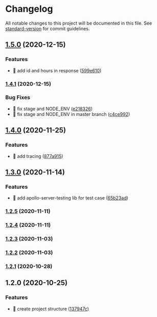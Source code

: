# Changelog

All notable changes to this project will be documented in this file. See [standard-version](https://github.com/conventional-changelog/standard-version) for commit guidelines.

## [1.5.0](https://github.com/yeukfei02/hacker-news-node-ts-serverless/compare/v1.4.1...v1.5.0) (2020-12-15)


### Features

* 🎸 add id and hours in response ([599e610](https://github.com/yeukfei02/hacker-news-node-ts-serverless/commit/599e6103a6a6ae0eb91bdc3a5bcc0a56309a64d0))

### [1.4.1](https://github.com/yeukfei02/hacker-news-node-ts-serverless/compare/v1.4.0...v1.4.1) (2020-12-15)


### Bug Fixes

* 🐛 fix stage and NODE_ENV ([e218326](https://github.com/yeukfei02/hacker-news-node-ts-serverless/commit/e21832664f3999cdcfc414ac034369ba741accfd))
* 🐛 fix stage and NODE_ENV in master branch ([c4ce992](https://github.com/yeukfei02/hacker-news-node-ts-serverless/commit/c4ce992d6e93b7aa3713b4d66d930fae495ed53d))

## [1.4.0](https://github.com/yeukfei02/hacker-news-node-ts-serverless/compare/v1.3.0...v1.4.0) (2020-11-25)


### Features

* 🎸 add tracing ([877a915](https://github.com/yeukfei02/hacker-news-node-ts-serverless/commit/877a915c827ca7233ea85bc2f45a5c6dbbe28ad5))

## [1.3.0](https://github.com/yeukfei02/hacker-news-node-ts-serverless/compare/v1.2.5...v1.3.0) (2020-11-14)


### Features

* 🎸 add apollo-server-testing lib for test case ([65b23ad](https://github.com/yeukfei02/hacker-news-node-ts-serverless/commit/65b23ad7477dba6bcd1f6c51200c2af233494b23))

### [1.2.5](https://github.com/yeukfei02/hacker-news-node-ts-serverless/compare/v1.2.4...v1.2.5) (2020-11-11)

### [1.2.4](https://github.com/yeukfei02/hacker-news-node-ts-serverless/compare/v1.2.3...v1.2.4) (2020-11-11)

### [1.2.3](https://github.com/yeukfei02/hacker-news-node-ts-serverless/compare/v1.2.2...v1.2.3) (2020-11-03)

### [1.2.2](https://github.com/yeukfei02/hacker-news-node-ts-serverless/compare/v1.2.1...v1.2.2) (2020-11-03)

### [1.2.1](https://github.com/yeukfei02/hacker-news-node-ts-serverless/compare/v1.2.0...v1.2.1) (2020-10-28)

## 1.2.0 (2020-10-25)


### Features

* 🎸 create project structure ([137947c](https://github.com/yeukfei02/hacker-news-node-ts-serverless/commit/137947cbf503632b7d8455e9a73437b31c6cf3dd))
